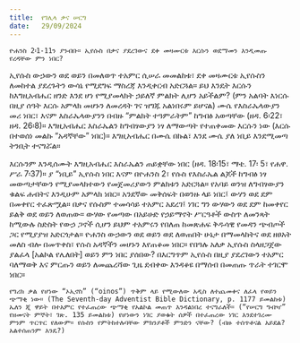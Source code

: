 ```yaml
---
title:  የገሊላ ቃና ሠርግ
date:   29/09/2024
---
```


`ዮሐንስ 2፡1-11ን ያንብቡ። ኢየሱስ በቃና ያደረገውና ደቀ መዛሙርቱ እርሱን ወደማመን እንዲመጡ የረዳቸው ምን ነበር?`

ኢየሱስ ውኃውን ወደ ወይን በመለወጥ ተአምር ሲሠራ መመልከቱ፣ ደቀ መዛሙርቱ ኢየሱስን ለመከተል ያደረጉትን ውሳኔ የሚደግፍ ማስረጃ እንዲቀርብ አድርጓል። ይህ እንዴት እርሱን ከእግዚአብሔር ዘንድ እንደ ሆነ የሚያመላክት ኃይለኛ ምልክት ሊሆን አይችልም? (ምን አልባት እነርሱ በዚያ ሰዓት እርሱ አምላክ መሆኑን ለመረዳት ገና ዝግጁ አልነበሩም ይሆናል) ሙሴ የእስራኤላውያን መሪ ነበር፣ እናም እስራኤላውያንን በብዙ “ምልክት ተዓምራትም” ከግብፅ አወጣቸው (ዘዳ. 6፡22፣ ዘዳ. 26፡8)። እግዚአብሔር እስራኤልን ከግብፃውያን ነፃ ለማውጣት የተጠቀመው እርሱን ነው (እርሱ በተወሰነ መልኩ “አዳኛቸው” ነበር)። እግዚአብሔር በሙሴ በኩል፣ እንደ ሙሴ ያለ ነቢይ እንደሚመጣ ትንቢት ተናግሯል።

እርሱንም እንዲሰሙት እግዚአብሔር እስራኤልን ጠይቋቸው ነበር (ዘዳ. 18፡15፣ ማቴ. 17፡ 5፣ የሐዋ. ሥራ 7፡37)። ያ “ነቢይ” ኢየሱስ ነበር እናም በዮሐንስ 2፣ የሱስ የእስራኤል ልጆች ከግብፅ ነፃ መውጣታቸውን የሚያመላክተውን የመጀመሪያውን ምልክቱን አድርጓል። የአባይ ወንዝ ለግብፃውያን ቁልፍ ሐብትና እንዲሁም አምላክ ነበር። አንደኛው መቅሰፍት በወንዙ ላይ ነበር፤ ውሃን ወደ ደም በመቀየር ተፈጽሟል። በቃና የሱስም ተመሳሳይ ተአምር አደረገ፤ ነገር ግን ውሃውን ወደ ደም ከመቀየር ይልቅ ወደ ወይን ለወጠው። ውሃው የመጣው በአይሁድ የኃይማኖት ሥርዓቶች ውስጥ ለመንጻት ከሚውሉ ስድስት የውኃ ጋኖች ሲሆን ይህም ተአምሩን የበለጠ ከመጽሐፍ ቅዱሳዊ የመዳን ጭብጦች ጋር የሚያያዝ አድርጎታል። ዮሐንስ ውኃውን ወደ ወይን ወደ ለወጠበት ሁኔታ በማመላከትና ወደ ዘፀአት መለስ ብሎ በመጥቀስ፣ የሱስ አዳኛችን መሆኑን እየጠቆመ ነበር። የበዓሉ አለቃ ኢየሱስ ስላዘጋጀው ያልፈላ [አልኮል የሌለበት] ወይን ምን ነበር ያሰበው? በእርግጥም ኢየሱስ በዚያ ያደረገውን ተአምር ባለማወቅ እና ምርጡን ወይን ለመጨረሻው ጊዜ ደብቀው እንዳቆዩ በማሰብ በመጠጡ ጥራት ተገርሞ ነበር።

`የግሪክ ቃል የሆነው “ኦኢኖስ” (“oinos”) ጥቅም ላይ የሚውለው አዲስ ለተጨመቀና ለፈላ የወይን ጭማቂ ነው። (The Seventh-day Adventist Bible Dictionary, p. 1177 ይመልከቱ) ኤለን ጂ ዋይት በተአምር የተፈጠረው ጭማቂ የአልኮል መጠጥ እንዳልነበረ ተናግራለች። (“የሠርግ ግብዣ” የዘመናት ምኞት፣ ገጽ. 135 ይመልከቱ) የሆነውን ነገር ያወቁት ሰዎች በተፈጠረው ነገር እንደተገረሙ ምንም ጥርጥር የለውም። የሱስን የምትከተሉባቸው ምክንያቶች ምንድን ናቸው? (ብዙ ተሰጥቶናል አይደል? አልተሰጠንም እንዴ?)`